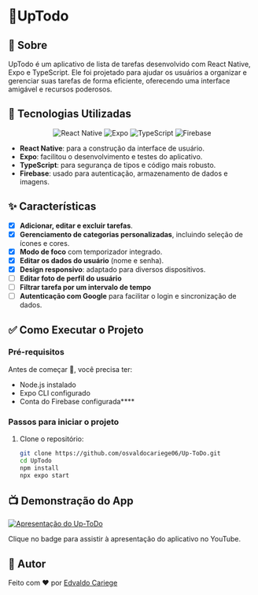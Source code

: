 

# 📱UpTodo

## 🎯 Sobre
UpTodo é um aplicativo de lista de tarefas desenvolvido com React Native, Expo e TypeScript. Ele foi projetado para ajudar os usuários a organizar e gerenciar suas tarefas de forma eficiente, oferecendo uma interface amigável e recursos poderosos.


## 🚀 Tecnologias Utilizadas

<p align="center">
  <img src="https://img.shields.io/badge/React%20Native-20232A?style=for-the-badge&logo=react&logoColor=61DAFB" alt="React Native" />
  <img src="https://img.shields.io/badge/Expo-1B1F23?style=for-the-badge&logo=expo&logoColor=white" alt="Expo" />
  <img src="https://img.shields.io/badge/TypeScript-007ACC?style=for-the-badge&logo=typescript&logoColor=white" alt="TypeScript" />
  <img src="https://img.shields.io/badge/Firebase-FFCA28?style=for-the-badge&logo=firebase&logoColor=black" alt="Firebase" />
</p>


- **React Native**: para a construção da interface de usuário.
- **Expo**: facilitou o desenvolvimento e testes do aplicativo.
- **TypeScript**: para segurança de tipos e código mais robusto.
- **Firebase**: usado para autenticação, armazenamento de dados e imagens.

## ✨ Características

- [x] **Adicionar, editar e excluir tarefas**.
- [x] **Gerenciamento de categorias personalizadas**, incluindo seleção de ícones e cores.
- [x] **Modo de foco** com temporizador integrado.
- [x] **Editar os dados do usuário** (nome e senha).
- [x] **Design responsivo**: adaptado para diversos dispositivos.
- [ ] **Editar foto de perfil do usuário**
- [ ] **Filtrar tarefa por um intervalo de tempo**
- [ ] **Autenticação com Google** para facilitar o login e sincronização de dados.

## ✅ Como Executar o Projeto

### Pré-requisitos
Antes de começar 🏁, você precisa ter:

- Node.js instalado
- Expo CLI configurado
- Conta do Firebase configurada****

### Passos para iniciar o projeto

1. Clone o repositório:
   ```bash
   git clone https://github.com/osvaldocariege06/Up-ToDo.git
   cd UpTodo
   npm install
   npx expo start


## 📺 Demonstração do App

[![Apresentação do Up-ToDo](https://img.shields.io/badge/YouTube-Video-red?logo=youtube&logoColor=white)](https://youtu.be/Mj4z3d6k9mQ?si=uS7py02kry3J8jaX)

Clique no badge para assistir à apresentação do aplicativo no YouTube.


## 📝 Autor
 Feito com ❤️ por [Edvaldo Cariege](https://github.com/osvaldocariege06)
